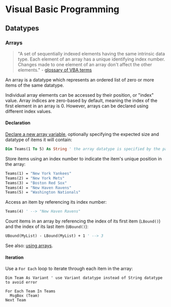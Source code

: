 # Visual Basic Programming

## Datatypes

### Arrays

> "A set of sequentially indexed elements having the same intrinsic data type. Each element of an array has a unique identifying index number. Changes made to one element of an array don't affect the other elements." - [glossary of VBA terms](https://msdn.microsoft.com/en-us/vba/language-reference-vba/articles/vbe-glossary)

An array is a datatype which represents an ordered list of zero or more items of the same datatype.

Individual array elements can be accessed by their position, or "index" value. Array indices are zero-based by default, meaning the index of the first element in an array is 0. However, arrays can be declared using different index values.

#### Declaration

[Declare a new array variable](https://msdn.microsoft.com/en-us/vba/language-reference-vba/articles/declaring-arrays), optionally specifying the expected size and datatype of items it will contain:

```vb
Dim Teams(1 To 5) As String ' the array datatype is specified by the parentheses syntax, whereas the string datatype references the datatype of each item in the array.
```

Store items using an index number to indicate the item's unique position in the array:

```vb
Teams(1) = "New York Yankees"
Teams(2) = "New York Mets"
Teams(3) = "Boston Red Sox"
Teams(4) = "New Haven Ravens"
Teams(5) = "Washington Nationals"
```

Access an item by referencing its index number:

```vb
Teams(4) ' --> "New Haven Ravens"
```

Count items in an array by referencing the index of its first item (`LBound()`) and the index of its last item (`UBound()`):

```vb
UBound(MyList) - LBound(MyList) + 1 ' --> 3
```

See also: [using arrays](https://msdn.microsoft.com/en-us/vba/language-reference-vba/articles/using-arrays).

#### Iteration

Use a `For Each` loop to iterate through each item in the array:

```vba
Dim Team As Variant ' use Variant datatype instead of String datatype to avoid error

For Each Team In Teams
  MsgBox (Team)
Next Team
```
